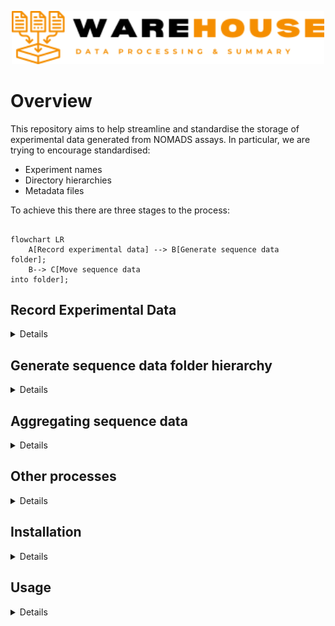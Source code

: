 <p align="center"><img src="misc/warehouse_logo.png" width="500"></p>

# Overview
This repository aims to help streamline and standardise the storage of experimental data generated from NOMADS assays. In particular, we are trying to encourage standardised:
- Experiment names
- Directory hierarchies
- Metadata files

To achieve this there are three stages to the process:
```mermaid
  
flowchart LR
    A[Record experimental data] --> B[Generate sequence data
folder];
    B--> C[Move sequence data
into folder];
```

## Record Experimental Data
<details>
All experimental data is produced using a standardised Excel spreadsheets (see the `templates` folder). In every template there are user-friendly tabs for entry of data. Key user-entered data elements are then summarised in two Excel tabs / tables as follows:

- expt_metadata - experiment-wide data e.g. date of experiment
- rxn_metadata - reaction level data e.g. post-PCR DNA concentration

`warehouse metadata` can now directly import, validate, munge and export experimental data as required.

The standardisation that warehouse promotes relies on a number of identifiers:

### Experiment ID
Every experiment is given a unique ID composed of:
- Experiment type (2 letters) e.g. SW (sWGA), PC (PCR), SL (Sequence Library)
- Users initials (2 letters) e.g. Bwalya Kabale would be BW
- Three digit incremental count for each experiment type e.g. 001
The third PCR for Bwalya Kabale would therefore be PCBW003. Most of this is automatically generated through the Excel templates.

### Sample ID
Each sample must have a unique sampleID that can consist of any combination of characters. It is recommended that this should be the 'master' id assigned during sample collection and the reference for any sample metadata collected.

### Extraction ID
It is assumed that every mosquito / blood spot sample will need to have DNA extracted from it before testing. Multiple extractions may be made from a single sample therefore each needs a unique reference. It is recommended that a simple system is adopted to geenrate the extraction ID so that is can be transcribed onto tubes / plates as necessary. NOMADS recommend using a two letter prefix and then number extracts sequentially with three digits e.g. AA001, AA002 etc.

### Reaction ID
To track the movement of samples / extracts through different experiments, a unique identifier is used for each. This is composed of the experiment id and the well or reaction number e.g. the pcr_identifier for the sample tested in well A1 in PCBW003 would be `PCBW003_A1`
</details>




## Generate sequence data folder hierarchy
<details>
  
Sequence data may be produced in multiple locations using multiple tools  pipelines. It is important that all data are appropriately stored for each sequencing run into a single folder with a standardised structure in the master folder (e.g. Sequence_Data). A standardised folder hierarchy is generated with `warehouse seqfolders` using a completed seqlib experimental template:

```mermaid
flowchart TD
    A["~/Sequence_Data"] -->|"warehouse seqfolders -e ~/Data/Experimental/ -i Exp_A -o ~/Sequence_Data"| B(Exp_A);
    B --> C[metadata];
    B --> D[minknow];
    B --> E[nomadic];
    B --> F[savanna];
    C --> G(Exp_A_sample_info.csv);
```

The next experiment will follow the same process:

```mermaid
flowchart TD
    A["~/Sequence_Data"] --> B(Exp_A);
    A -->|"warehouse seqfolders -e ~/Data/Experimental/ -i Exp_B -o ~/Sequence_Data"| G(Exp_B);
    G --> H[metadata];
    G --> I[minknow];
    G --> J[nomadic];
    G --> K[savanna];
```


 </details>



## Aggregating sequence data
<details>
  
Assuming data has been generated using the default settings in minknow / nomadic and savanna, outputs from each will need to be moved as follows:

```mermaid
graph TD;
    A["/var/lib/minknow/data/..."]-->|"mv /var/lib/minknow/data/Exp_A/ ~/SequenceData/Exp_A/minknow"| B[minknow];
    C["~/git/nomadic/results/..."]-->|"mv ~/git/nomadic/results/Exp_A/ ~/SequenceData/Exp_A/nomadic/"|D[nomadic];
    E[" ~/git/savanna/results/..."]-->|"mv ~/git/savanna/results/Exp_A/ ~/SequenceData/Exp_A/savanna/"|F[savanna];
    B--> G[Exp A];
    D--> G;
    F--> G;
    G--> H["~/Sequence_Data"]
```

</details>



## Other processes
<details>
  
Once all the data has been aggregated into one place, it is then easy 
1. Backup the data:

```mermaid
flowchart LR
    A["~/Sequence Data"] -->|rsync| B(Hard disk Drive);
    A-->|rsync| C[External server];
```

2. Selectively extract summary sequence data (`warehouse extract`) for sharing online. We would recommend the shared drive consists of three folders:

- <b>experimental:</b> - containing all of the completed experimental templates
- <b>sample:</b> - csv file containing sample information e.g. date collected, parasitaemia etc, and accompanying `.ini` file (see `example_data/sample/`) defining csv fields
- <b>sequence:</b> - containing sequence summary outputs

If running Windows or Mac, the approproate Google Drive app can be installed following the website instructions. On Linux, we recommend using rclone.


For example:
```mermaid
flowchart TD
    A["~/Shared_Data"] --> B[experimental];
    A--> C[sample];
    A--> D[sequence];
    B--> E["2024-04-10_SeqLib_SLGH001.xlsx"]
    C--> F["SLGH001_sample_info.csv"]
```
Summary data can now be transferred from the Sequence_Data folder using `warehouse extract`
</details>

 
## Installation
<details>
#### Requirements

To install `warehouse`, you will need:
- Version control software [git](https://github.com/git-guides/install-git)
- Package manager [mamba](https://github.com/conda-forge/miniforge) 

#### Steps

**1. Clone the repository from github:**
```
git clone https://github.com/nomads-community/warehouse
cd warehouse
```

**2. Install the dependencies with mamba:**
```
mamba env create -f environments/run.yml
```

**3. Open the `warehouse` environment:**
```
mamba activate warehouse
```
**4. Install `warehouse` and remaining dependencies:**
```
pip install -e .
```
**5. Test your installation:** In the terminal, you should see available commands by typing:
```
warehouse --help
```
</details>

## Usage
<details>
  
```
Usage: warehouse.py [OPTIONS] COMMAND [ARGS]...

  NOMADS Sequencing Data - experimental outputs

Options:
  --help  Show this message and exit.

Commands:
  metadata    Extract, validate and optionally export experimental data
  seqfolders  Create appropriate NOMADS directory structure for a sequencing run
  visualise   Dashboard to visualise summary data from NOMADS assays

```
Each warehouse command also has a --help menu.

## Examples
### `metadata`
- Extract, validate and output all data into csv files:
```
warehouse metadata -e example_data/experimental/no_errors/ `
```
OR you can also see errors highlighted as follows:
```
warehouse metadata -e example_data/experimental/with_errors/`
```

You can also output all of the data to a directory of your choosing as follows:
```
warehouse metadata -e example_data/experimental/no_errors/ -o experiments/ `
```

### `seqfolders`
- Create standardised directory hierarchy from a sequencing run for data storage, validate experimental data, and create output files for downstream tools: 
```
warehouse seqfolders -e example_data/experimental/no_errors -e SLJS034
```
The standard strucure should contain these folders at a minimum:
metadata - sample_info.csv is stored here for downstream tools e.g. nomadic
minknow - raw sequence data should be stored here
nomadic - output from `nomadic` should be stored here
savanna - output from `savanna` should be stored here

A `.ini` file can be used to define the desired folder structure, including sub-folders (see `resources/seqfolders` for an example), but the default ini produces the above.

### `visualise`
- View dashboard of all experimental, sample and sequence data available.
```
warehouse visualise -e example_data/experimental/no_errors/ -s example_data/seqdata/ -c example_data/sample/sample_metadata.csv

```
</details>
